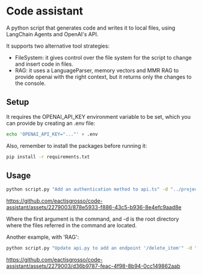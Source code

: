 # Code assistant
A python script that generates code and writes it to local files, using LangChain Agents and OpenAI's API.

It supports two alternative tool strategies: 
- FileSystem: it gives control over the file system for the script to change and insert code in files.
- RAG: it uses a LanguageParser, memory vectors and MMR RAG to provide openai with the right context, but it returns only the changes to the console.

## Setup
It requires the OPENAI_API_KEY environment variable to be set, which you can provide by creating an .env file:
```bash
echo 'OPENAI_API_KEY="..."' > .env
```

Also, remember to install the packages before running it:  
```bash
pip install -r requirements.txt
```


## Usage
```bash
python script.py "Add an authentication method to api.ts" -d "../project"
```

https://github.com/eactisgrosso/code-assistant/assets/2279003/878e5933-f886-43c5-b936-8e4efc9aad8e

Where the first argument is the command, and -d is the root directory where the files referred in the command are located.

Another example, with 'RAG':
```bash
python script.py "Update api.py to add an endpoint '/delete_item'" -d "../project" -t RAG
```

https://github.com/eactisgrosso/code-assistant/assets/2279003/d36b9787-feac-4f98-8b94-0cc149862aab


